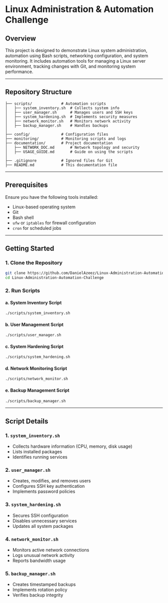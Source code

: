 # Linux Administration & Automation Challenge

## Overview
This project is designed to demonstrate Linux system administration, automation using Bash scripts, networking configuration, and system monitoring. It includes automation tools for managing a Linux server environment, tracking changes with Git, and monitoring system performance.

---

## Repository Structure
```
├── scripts/             # Automation scripts
│   ├── system_inventory.sh  # Collects system info
│   ├── user_manager.sh      # Manages users and SSH keys
│   ├── system_hardening.sh  # Implements security measures
│   ├── network_monitor.sh   # Monitors network activity
│   ├── backup_manager.sh    # Handles backups
│
├── config/              # Configuration files
├── monitoring/          # Monitoring scripts and logs
├── documentation/       # Project documentation
│   ├── NETWORK_DOC.md       # Network topology and security
│   ├── USAGE_GUIDE.md       # Guide on using the scripts
│
├── .gitignore           # Ignored files for Git
├── README.md            # This documentation file
```

---

## Prerequisites
Ensure you have the following tools installed:
- Linux-based operating system
- Git
- Bash shell
- `ufw` or `iptables` for firewall configuration
- `cron` for scheduled jobs

---

## Getting Started
### 1. Clone the Repository
```bash
git clone https://github.com/DanielAzeez/Linux-Administration-Automation-Challenge.git
cd Linux-Administration-Automation-Challenge
```
### 2. Run Scripts
#### a. System Inventory Script
```bash
./scripts/system_inventory.sh
```
#### b. User Management Script
```bash
./scripts/user_manager.sh
```
#### c. System Hardening Script
```bash
./scripts/system_hardening.sh
```
#### d. Network Monitoring Script
```bash
./scripts/network_monitor.sh
```
#### e. Backup Management Script
```bash
./scripts/backup_manager.sh
```

---

## Script Details
### 1. `system_inventory.sh`
- Collects hardware information (CPU, memory, disk usage)
- Lists installed packages
- Identifies running services

### 2. `user_manager.sh`
- Creates, modifies, and removes users
- Configures SSH key authentication
- Implements password policies

### 3. `system_hardening.sh`
- Secures SSH configuration
- Disables unnecessary services
- Updates all system packages

### 4. `network_monitor.sh`
- Monitors active network connections
- Logs unusual network activity
- Reports bandwidth usage

### 5. `backup_manager.sh`
- Creates timestamped backups
- Implements rotation policy
- Verifies backup integrity

